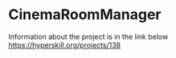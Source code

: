 # CinemaRoomManager

Information about the project is in the link below
https://hyperskill.org/projects/138
